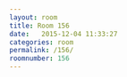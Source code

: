 ```yaml
---
layout: room
title: Room 156
date:   2015-12-04 11:33:27
categories: room
permalink: /156/
roomnumber: 156
---
```


<!--
Room 156 contains the following chemicals:


{% capture pages %}
  {% for page in site.pages %}
	{% if page.rooms contains 156 %}
		|{{ page.title }}#{{ page.url }}
	{% endif %}
  {% endfor %}
{% endcapture %}

{% assign sortedpages = pages | split: '|' | sort %}

<ul>
{% for page in sortedpages %}
    {% assign pageitems = page | split: '#' %}
		<li>			
			<a href="{{ pageitems[1] }}">{{ pageitems[0] }}</a>
		</li>
{% endfor %}
</ul>
-->